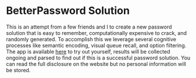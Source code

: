 # BetterPassword Solution

This is an attempt from a few friends and I to create a new password solution that is easy to remember, computationally expensive to crack, and randomly generated. To accomplish this we leverage several cognitive processes like semantic encoding, visual queue recall, and option filtering. The app is available [here](https://nicklewanowicz.github.io/BetterPassword/) to try out yourself, results will be collected ongoing and parsed to find out if this is a successful password solution. You can read the full disclosure on the website but no personal information will be stored.
